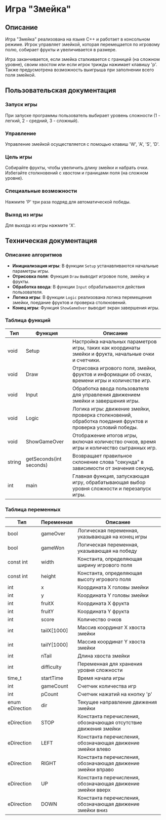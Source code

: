 # Игра "Змейка"

## Описание

Игра "Змейка" реализована на языке C++ и работает в консольном режиме. Игрок управляет змейкой, которая перемещается по игровому полю, собирает фрукты и увеличивается в размере.

Игра заканчивается, если змейка сталкивается с границей (на сложном уровне), своим хвостом или если игрок трижды нажимает клавишу 'p'. Также предусмотрена возможность выигрыша при заполнении всего поля змейкой.

## Пользовательская документация

### Запуск игры
При запуске программы пользователь выбирает уровень сложности (1 - легкий, 2 - средний, 3 - сложный).

### Управление
Управление змейкой осуществляется с помощью клавиш 'W', 'A', 'S', 'D'.

### Цель игры
Собирайте фрукты, чтобы увеличить длину змейки и набрать очки. Избегайте столкновений с хвостом и границами поля (на сложном уровне).

### Специальные возможности
Нажмите 'P' три раза подряд для автоматической победы.

### Выход из игры
Для выхода из игры нажмите 'X'.

## Техническая документация

### Описание алгоритмов

- **Инициализация игры**: В функции `Setup` устанавливаются начальные параметры игры.
- **Отрисовка поля**: Функция `Draw` выводит игровое поле, змейку и фрукты.
- **Обработка ввода**: В функции `Input` обрабатываются действия пользователя.
- **Логика игры**: В функции `Logic` реализована логика перемещения змейки, поедание фруктов и проверка столкновений.
- **Конец игры**: Функция `ShowGameOver` выводит экран завершения игры.

### Таблица функций

| Тип      | Функция               | Описание                                                                                 |
|----------|-----------------------|------------------------------------------------------------------------------------------|
| void     | Setup                 | Настройка начальных параметров игры, таких как координаты змейки и фрукта, начальные очки и счетчики. |
| void     | Draw                  | Отрисовка игрового поля, змейки, фруктов и информации об очках, времени игры и количестве игр. |
| void     | Input                 | Обработка ввода пользователя для управления движением змейки и завершения игры.            |
| void     | Logic                 | Логика игры: движение змейки, проверка столкновений, обработка поедания фруктов и проверка условий победы. |
| void     | ShowGameOver          | Отображение итогов игры, включая количество очков, время игры и количество сыгранных игр. |
| string   | getSeconds(int seconds) | Возвращает правильное склонение слова "секунда" в зависимости от значения секунд.         |
| int      | main                  | Главная функция, запускающая игру, обрабатывающая выбор уровня сложности и перезапуск игры. |

### Таблица переменных

| Тип                   | Переменная      | Описание                                                                      |
|-----------------------|-----------------|-------------------------------------------------------------------------------|
| bool                  | gameOver        | Логическая переменная, указывающая на конец игры                              |
| bool                  | gameWon         | Логическая переменная, указывающая на победу                                  |
| const int             | width           | Константа, определяющая ширину игрового поля                                  |
| const int             | height          | Константа, определяющая высоту игрового поля                                  |
| int                   | x               | Координата X головы змейки                                                    |
| int                   | y               | Координата Y головы змейки                                                    |
| int                   | fruitX          | Координата X фрукта                                                           |
| int                   | fruitY          | Координата Y фрукта                                                           |
| int                   | score           | Количество очков                                                              |
| int                   | tailX[1000]     | Массив координат X хвоста змейки                                              |
| int                   | tailY[1000]     | Массив координат Y хвоста змейки                                              |
| int                   | nTail           | Длина хвоста змейки                                                           |
| int                   | difficulty      | Переменная для хранения уровня сложности                                      |
| time_t                | startTime       | Время начала игры                                                             |
| int                   | gameCount       | Счетчик количества игр                                                        |
| int                   | pCount          | Счетчик нажатий на кнопку 'p'                                                 |
| enum eDirection       | dir             | Текущее направление движения змейки                                           |
| eDirection            | STOP            | Константа перечисления, обозначающая отсутствие движения змейки               |
| eDirection            | LEFT            | Константа перечисления, обозначающая движение змейки влево                    |
| eDirection            | RIGHT           | Константа перечисления, обозначающая движение змейки вправо                   |
| eDirection            | UP              | Константа перечисления, обозначающая движение змейки вверх                    |
| eDirection            | DOWN            | Константа перечисления, обозначающая движение змейки вниз                     |
